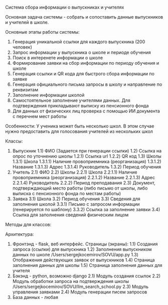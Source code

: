 Система сбора информации о выпускниках и учителях

Основная задача системы - собрать и сопоставить данные выпускников и учителей в школе.

Основные этапы работы системы:
1) Генерация уникальной ссылки для каждого выпускника (200 человек)
2) Запрос информации у выпускника о школе и периоде обучения
3) Поиск в интеренете информации о школе
4) Формирование заявки на сбор информации по периоду обучения и школе
5) Генерация ссылки и QR кода для быстрого сбора информации по заявке
6) Генерация официального письма запросы в школу и направление по реквизитам
7) Заполнение информации школой
8) Самостоятельное заполнение учителями данных. Для подтверждения прикладывают выписку из пенсионного фонда
9) Для данных от физических лиц проверка с помощью ИИ документа с перечнем мест работы

Особенности:
У ученика может быть несколько школ. В этом случае нужно предоставить для голосования учителей из нескольких школ

Классы:
1) Выпускник
    1.1) ФИО (Задается при генерации ссылки)
    1.2) Ссылка на опрос по уточнению школы
        1.2.1) Ссылка url
        1.2.2) QR код
    1.3) Школы
        1.3.1) Школа
            1.3.1.1) Наличие провоприемника (реорганизация)
            1.3.1.2) Название
            1.3.1.3) Адрес
            1.3.1.4) Руководитель
        1.3.2) Период обучения
2) Учитель
    2.1) ФИО
    2.2) Школы
        2.2.1) Школа
            2.2.1.1) Наличие провоприемника (реорганизация)
            2.2.1.2) Название
            2.2.1.3) Адрес
            2.2.1.4) Руководитель
        2.2.2) Период преподавания
    2.3) Документ, подтверждающий место работы (либо письмо от школы, либо выписка с пенсионного фонда по местам работы)    
3) Заявка
    3.1) Школа
    3.2) Период обучения
    3.3) Сведения для заполнения школой
        3.3.1) Письмо с запросом информации (генерируется по шаблону)
        3.3.2) Ссылка за заполнение заявки
    3.4) Ссылка для заполнения сведений физическим лицом

Методы для классов:

Архитектура:
1) Фронтэнд - flask, веб интерфейс. Страницы (экраны):
    1.1) Создания запроса (ссылки) для выпускника
    1.2) Заполнения выпускником данных по школе /Users/sergejkocemirov/SOVU/app.py
    1.3) Отображения действующих заявок от выпускников
    1.4) Страница заполнения данных для школы
    1.5) Страница заполнения данных для учителя
2) Бэкэнд - python, возможно django
    2.1) Модуль создания ссылок
    2.2) Модуль обработки запроса на подтверждения школы /Users/sergejkocemirov/SOVU/llm_search_school.py
    2.3) Модуль управления заявками
    2.4) Модуль генерации писем запросов
3) База данных - любая